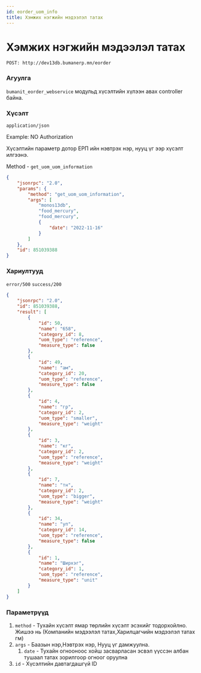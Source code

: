 ```yaml
---
id: eorder_uom_info
title: Хэмжих нэгжийн мэдээлэл татах
---
```

# Хэмжих нэгжийн мэдээлэл татах

`POST: http://dev13db.bumanerp.mn/eorder` 

### Агуулга

`bumanit_eorder_webservice` модульд хүсэлтийн хүлээн авах controller байна.

### Хүсэлт
`application/json`

Example: NO Authorization

Хүсэлтийн параметр дотор ЕРП ийн нэвтрэх нэр, нууц үг ээр хүсэлт илгээнэ.

Method - `get_uom_uom_information`

```json
{
	"jsonrpc": "2.0",
	"params": {
		"method": "get_uom_uom_information",
		"args": [
			"monos13db",
			"food_mercury",
			"food_mercury",
			{
				"date": "2022-11-16"
			}
		]
	},
	"id": 851039388
}
```


### Хариултууд

`error/500`
`success/200`
```json
{
	"jsonrpc": "2.0",
	"id": 851039388,
	"result": [
		{
			"id": 50,
			"name": "658",
			"category_id": 8,
			"uom_type": "reference",
			"measure_type": false
		},
		{
			"id": 49,
			"name": "ам",
			"category_id": 20,
			"uom_type": "reference",
			"measure_type": false
		},
		{
			"id": 4,
			"name": "гр",
			"category_id": 2,
			"uom_type": "smaller",
			"measure_type": "weight"
		},
		{
			"id": 3,
			"name": "кг",
			"category_id": 2,
			"uom_type": "reference",
			"measure_type": "weight"
		},
		{
			"id": 7,
			"name": "тн",
			"category_id": 2,
			"uom_type": "bigger",
			"measure_type": "weight"
		},
		{
			"id": 34,
			"name": "уп",
			"category_id": 14,
			"uom_type": "reference",
			"measure_type": false
		},
		{
			"id": 1,
			"name": "Ширхэг",
			"category_id": 1,
			"uom_type": "reference",
			"measure_type": "unit"
		}
	]
}
```

### Параметрүүд
  1.  `method` - Тухайн хүсэлт ямар төрлийн хүсэлт эсэхийг тодорхойлно. Жишээ нь (Компанийн мэдээлэл татах,Харилцагчийн мэдээлэл татах гм)
  2.  `args` - Баазын нэр,Нэвтрэх нэр, Нууц үг дамжуулна.
      1.  `date` - Тухайн огнооноос хойш засварласан эсвэл үүссэн албан тушаал татах зорилгоор огноог оруулна
  3.  `id` - Хүсэлтийн давтагдашгүй ID
